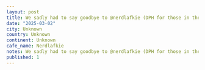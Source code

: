```yaml
---
layout: post
title: We sadly had to say goodbye to @nerdlafkie (DPH for those in the know), but had a beautiful day driving around this astounding state, stay tuned for more skiing and maybe some cheeky flash tattoos.
date: "2025-03-02"
city: Unknown
country: Unknown
continent: Unknown
cafe_name: Nerdlafkie
notes: We sadly had to say goodbye to @nerdlafkie (DPH for those in the know), but had a beautiful day driving around this astounding state, stay tuned for more skiing and maybe some cheeky flash tattoos.
published: 1
---
```

